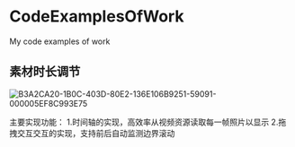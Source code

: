 # CodeExamplesOfWork
My code examples of work

## 素材时长调节
![B3A2CA20-1B0C-403D-80E2-136E106B9251-59091-000005EF8C993E75](https://user-images.githubusercontent.com/32796794/160753403-b57ecea3-4d10-43b3-8453-a03f79b94bb8.jpg)

主要实现功能：
1.时间轴的实现，高效率从视频资源读取每一帧照片以显示
2.拖拽交互交互的实现，支持前后自动监测边界滚动

